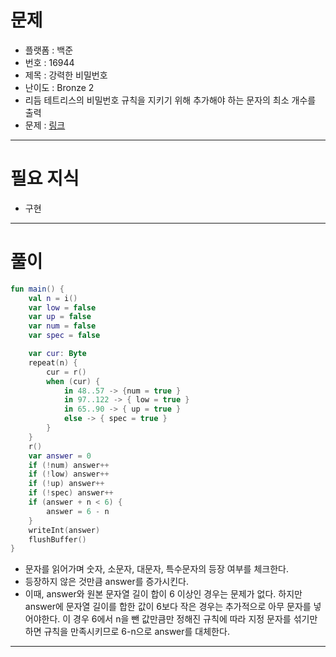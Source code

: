 # 문제
- 플랫폼 : 백준
- 번호 : 16944
- 제목 : 강력한 비밀번호
- 난이도 : Bronze 2
- 리듬 테트리스의 비밀번호 규칙을 지키기 위해 추가해야 하는 문자의 최소 개수를 출력
- 문제 : <a href="https://www.acmicpc.net/problem/16944" target="_blank">링크</a>

---

# 필요 지식
- 구현

---

# 풀이
```kotlin
fun main() {
    val n = i()
    var low = false
    var up = false
    var num = false
    var spec = false

    var cur: Byte
    repeat(n) {
        cur = r()
        when (cur) {
            in 48..57 -> {num = true }
            in 97..122 -> { low = true }
            in 65..90 -> { up = true }
            else -> { spec = true }
        }
    }
    r()
    var answer = 0
    if (!num) answer++
    if (!low) answer++
    if (!up) answer++
    if (!spec) answer++
    if (answer + n < 6) {
        answer = 6 - n
    }
    writeInt(answer)
    flushBuffer()
}
```
- 문자를 읽어가며 숫자, 소문자, 대문자, 특수문자의 등장 여부를 체크한다.
- 등장하지 않은 것만큼 answer를 증가시킨다.
- 이때, answer와 원본 문자열 길이 합이 6 이상인 경우는 문제가 없다. 하지만 answer에 문자열 길이를 합한 값이 6보다 작은 경우는
추가적으로 아무 문자를 넣어야한다. 이 경우 6에서 n을 뺀 값만큼만 정해진 규칙에 따라 지정 문자를 섞기만 하면 규칙을 만족시키므로 6-n으로 answer를 대체한다.

---
